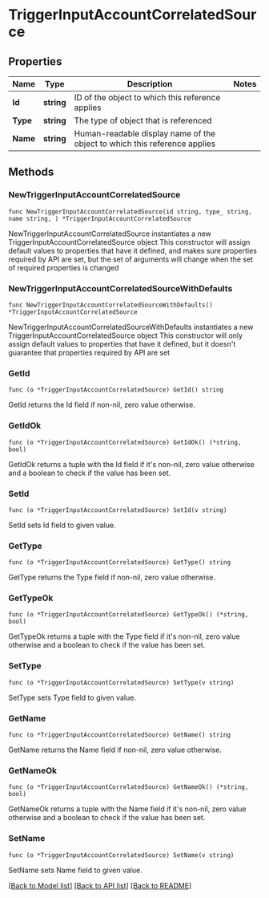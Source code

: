# TriggerInputAccountCorrelatedSource

## Properties

Name | Type | Description | Notes
------------ | ------------- | ------------- | -------------
**Id** | **string** | ID of the object to which this reference applies | 
**Type** | **string** | The type of object that is referenced | 
**Name** | **string** | Human-readable display name of the object to which this reference applies | 

## Methods

### NewTriggerInputAccountCorrelatedSource

`func NewTriggerInputAccountCorrelatedSource(id string, type_ string, name string, ) *TriggerInputAccountCorrelatedSource`

NewTriggerInputAccountCorrelatedSource instantiates a new TriggerInputAccountCorrelatedSource object
This constructor will assign default values to properties that have it defined,
and makes sure properties required by API are set, but the set of arguments
will change when the set of required properties is changed

### NewTriggerInputAccountCorrelatedSourceWithDefaults

`func NewTriggerInputAccountCorrelatedSourceWithDefaults() *TriggerInputAccountCorrelatedSource`

NewTriggerInputAccountCorrelatedSourceWithDefaults instantiates a new TriggerInputAccountCorrelatedSource object
This constructor will only assign default values to properties that have it defined,
but it doesn't guarantee that properties required by API are set

### GetId

`func (o *TriggerInputAccountCorrelatedSource) GetId() string`

GetId returns the Id field if non-nil, zero value otherwise.

### GetIdOk

`func (o *TriggerInputAccountCorrelatedSource) GetIdOk() (*string, bool)`

GetIdOk returns a tuple with the Id field if it's non-nil, zero value otherwise
and a boolean to check if the value has been set.

### SetId

`func (o *TriggerInputAccountCorrelatedSource) SetId(v string)`

SetId sets Id field to given value.


### GetType

`func (o *TriggerInputAccountCorrelatedSource) GetType() string`

GetType returns the Type field if non-nil, zero value otherwise.

### GetTypeOk

`func (o *TriggerInputAccountCorrelatedSource) GetTypeOk() (*string, bool)`

GetTypeOk returns a tuple with the Type field if it's non-nil, zero value otherwise
and a boolean to check if the value has been set.

### SetType

`func (o *TriggerInputAccountCorrelatedSource) SetType(v string)`

SetType sets Type field to given value.


### GetName

`func (o *TriggerInputAccountCorrelatedSource) GetName() string`

GetName returns the Name field if non-nil, zero value otherwise.

### GetNameOk

`func (o *TriggerInputAccountCorrelatedSource) GetNameOk() (*string, bool)`

GetNameOk returns a tuple with the Name field if it's non-nil, zero value otherwise
and a boolean to check if the value has been set.

### SetName

`func (o *TriggerInputAccountCorrelatedSource) SetName(v string)`

SetName sets Name field to given value.



[[Back to Model list]](../README.md#documentation-for-models) [[Back to API list]](../README.md#documentation-for-api-endpoints) [[Back to README]](../README.md)


